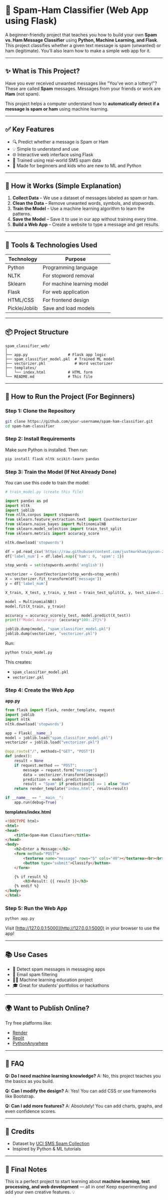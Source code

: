 # 📧 Spam-Ham Classifier (Web App using Flask)

A beginner-friendly project that teaches you how to build your own **Spam vs. Ham Message Classifier** using **Python, Machine Learning, and Flask**. This project classifies whether a given text message is spam (unwanted) or ham (legitimate). You'll also learn how to make a simple web app for it.

---

## ✨ What is This Project?

Have you ever received unwanted messages like "You've won a lottery!"? These are called **Spam** messages. Messages from your friends or work are **Ham** (not spam).

This project helps a computer understand how to **automatically detect if a message is spam or ham** using machine learning.

---

## ✅ Key Features

* 🔍 Predict whether a message is Spam or Ham
* 💡 Simple to understand and use
* 🌐 Interactive web interface using Flask
* 🧠 Trained using real-world SMS spam data
* 🔰 Made for beginners and kids who are new to ML and Python

---

## 🧠 How it Works (Simple Explanation)

1. **Collect Data** – We use a dataset of messages labeled as spam or ham.
2. **Clean the Data** – Remove unwanted words, symbols, and stopwords.
3. **Train the Model** – Use a machine learning algorithm to learn the patterns.
4. **Save the Model** – Save it to use in our app without training every time.
5. **Build a Web App** – Create a website to type a message and get results.

---

## 🧰 Tools & Technologies Used

| Technology    | Purpose                    |
| ------------- | -------------------------- |
| Python        | Programming language       |
| NLTK          | For stopword removal       |
| Sklearn       | For machine learning model |
| Flask         | For web application        |
| HTML/CSS      | For frontend design        |
| Pickle/Joblib | Save and load models       |

---

## 📦 Project Structure

```
spam_classifier_web/
│
├── app.py                  # Flask app logic
├── spam_classifier_model.pkl  # Trained ML model
├── vectorizer.pkl             # Word vectorizer
├── templates/
│   └── index.html          # HTML form
└── README.md               # This file
```

---

## 🚀 How to Run the Project (For Beginners)

### Step 1: Clone the Repository

```bash
git clone https://github.com/your-username/spam-ham-classifier.git
cd spam-ham-classifier
```

### Step 2: Install Requirements

Make sure Python is installed. Then run:

```bash
pip install flask nltk scikit-learn pandas
```

### Step 3: Train the Model (If Not Already Done)

You can use this code to train the model:

```python
# train_model.py (create this file)

import pandas as pd
import nltk
import joblib
from nltk.corpus import stopwords
from sklearn.feature_extraction.text import CountVectorizer
from sklearn.naive_bayes import MultinomialNB
from sklearn.model_selection import train_test_split
from sklearn.metrics import accuracy_score

nltk.download('stopwords')

df = pd.read_csv('https://raw.githubusercontent.com/justmarkham/pycon-2016-tutorial/master/data/sms.tsv', sep='\t', header=None, names=['label', 'message'])
df['label_num'] = df.label.map({'ham': 0, 'spam': 1})

stop_words = set(stopwords.words('english'))

vectorizer = CountVectorizer(stop_words=stop_words)
X = vectorizer.fit_transform(df['message'])
y = df['label_num']

X_train, X_test, y_train, y_test = train_test_split(X, y, test_size=0.2, random_state=42)

model = MultinomialNB()
model.fit(X_train, y_train)

accuracy = accuracy_score(y_test, model.predict(X_test))
print(f"Model Accuracy: {accuracy*100:.2f}%")

joblib.dump(model, "spam_classifier_model.pkl")
joblib.dump(vectorizer, "vectorizer.pkl")
```

Run:

```bash
python train_model.py
```

This creates:

* `spam_classifier_model.pkl`
* `vectorizer.pkl`

### Step 4: Create the Web App

**app.py**

```python
from flask import Flask, render_template, request
import joblib
import nltk
nltk.download('stopwords')

app = Flask(__name__)
model = joblib.load("spam_classifier_model.pkl")
vectorizer = joblib.load("vectorizer.pkl")

@app.route("/", methods=["GET", "POST"])
def index():
    result = None
    if request.method == "POST":
        message = request.form["message"]
        data = vectorizer.transform([message])
        prediction = model.predict(data)
        result = "Spam" if prediction[0] == 1 else "Ham"
    return render_template("index.html", result=result)

if __name__ == "__main__":
    app.run(debug=True)
```

**templates/index.html**

```html
<!DOCTYPE html>
<html>
<head>
    <title>Spam-Ham Classifier</title>
</head>
<body>
    <h2>Enter a Message:</h2>
    <form method="POST">
        <textarea name="message" rows="5" cols="40"></textarea><br><br>
        <button type="submit">Classify</button>
    </form>

    {% if result %}
        <h3>Result: {{ result }}</h3>
    {% endif %}
</body>
</html>
```

### Step 5: Run the Web App

```bash
python app.py
```

Visit [http://127.0.0.1:5000](http://127.0.0.1:5000) in your browser to use the app!

---

## 📚 Use Cases

* 📱 Detect spam messages in messaging apps
* 📩 Email spam filtering
* 🧑‍🏫 Machine learning education project
* 🎓 Great for students’ portfolios or hackathons

---

## 🌍 Want to Publish Online?

Try free platforms like:

* [Render](https://render.com)
* [Replit](https://replit.com)
* [PythonAnywhere](https://www.pythonanywhere.com/)

---

## 🙋 FAQ

**Q: Do I need machine learning knowledge?**
A: No, this project teaches you the basics as you build.

**Q: Can I modify the design?**
A: Yes! You can add CSS or use frameworks like Bootstrap.

**Q: Can I add more features?**
A: Absolutely! You can add charts, graphs, and even confidence scores.

---

## 💖 Credits

* Dataset by [UCI SMS Spam Collection](https://archive.ics.uci.edu/ml/datasets/sms+spam+collection)
* Inspired by Python & ML tutorials

---

## 📌 Final Notes

This is a perfect project to start learning about **machine learning, text processing, and web development** — all in one! Keep experimenting and add your own creative features. 💡


